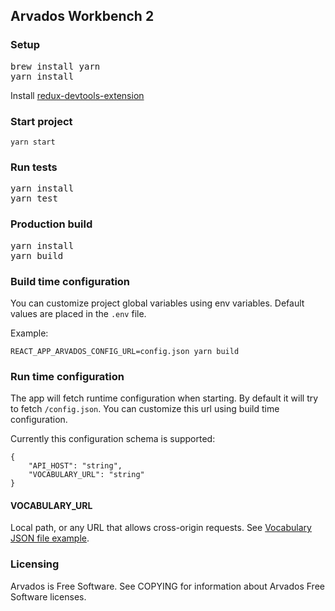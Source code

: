 [comment]: # (Copyright © The Arvados Authors. All rights reserved.)
[comment]: # ()
[comment]: # (SPDX-License-Identifier: CC-BY-SA-3.0)

## Arvados Workbench 2

### Setup
<pre>
brew install yarn
yarn install
</pre>
Install [redux-devtools-extension](https://chrome.google.com/webstore/detail/redux-devtools/lmhkpmbekcpmknklioeibfkpmmfibljd)

### Start project
<code>yarn start</code>

### Run tests
<pre>
yarn install
yarn test
</pre>

### Production build
<pre>
yarn install
yarn build
</pre>

### Build time configuration
You can customize project global variables using env variables. Default values are placed in the `.env` file.

Example:
```
REACT_APP_ARVADOS_CONFIG_URL=config.json yarn build
```

### Run time configuration
The app will fetch runtime configuration when starting. By default it will try to fetch `/config.json`. You can customize this url using build time configuration.

Currently this configuration schema is supported:
```
{
    "API_HOST": "string",
    "VOCABULARY_URL": "string"
}
```

#### VOCABULARY_URL
Local path, or any URL that allows cross-origin requests. See 
[Vocabulary JSON file example](public/vocabulary-example.json).

### Licensing

Arvados is Free Software. See COPYING for information about Arvados Free
Software licenses.
